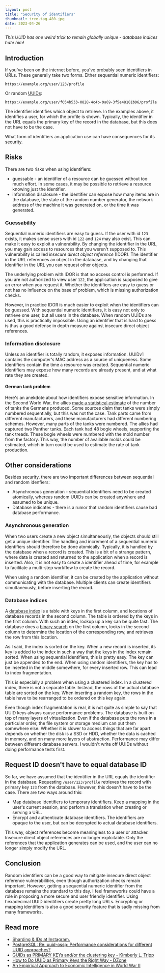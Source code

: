 ```yaml
---
layout: post
title: "Security of identifiers"
thumbnail: tree-tag-480.jpg
date: 2023-04-26
---
```


*This UUID has one weird trick to remain globally unique - database indices hate him!*

## Introduction

If you've been on the internet before, you've probably seen identifiers in URLs. These generally take two forms. Either sequential numeric identifiers:

```
https://example.org/user/123/profile
```

Or random [UUIDs](https://en.wikipedia.org/wiki/Universally_unique_identifier):

```
https://example.org/user/f054b533-0828-4c4b-9a69-3f5e48101b96/profile
```

The identifier identifies which object to retrieve. In the examples above, it identifies a user, for which the profile is shown. Typically, the identifier in the URL equals the primary key of the record in the database, but this does not have to be the case.

What form of identifiers an application use can have consequences for its security.

## Risks

There are two risks when using identifiers:

* guessable - an identifier of a resource can be guessed without too much effort. In some cases, it may be possible to retrieve a resource knowing just the identifier.
* information disclosure - the identifier can expose how many items are in the database, the state of the random number generator, the network address of the machine it was generated on, or the time it was generated.

### Guessability

Sequential numeric identifiers are easy to guess. If the user with id `123` exists, it makes sense users with id `122` and `124` may also exist. This can make it easy to exploit a vulnerability. By changing the identifier in the URL, you may gain access to resources that you weren't supposed to. This vulnerability is called *insecure direct object reference* (IDOR). The identifier in the URL references an object in the database, and by changing that identifier in the URL you can request other objects.

The underlying problem with IDOR is that no access control is performed. If you are not authorized to view user `122`, the application is supposed to give an error when you request it. Whether the identifiers are easy to guess or not has no influence on the base of problem, which is missing authorization checks.

However, in practice IDOR is much easier to exploit when the identifiers can be guessed. With sequential numeric identifiers, it is easy not only to retrieve one user, but all users in the database. When random UUIDs are used, this is practically impossible. Using an identifier that is hard to guess is thus a good defense in depth measure against insecure direct object references.

### Information disclosure

Unless an identifier is totally random, it exposes information. UUIDv1 contains the computer's MAC address as a source of uniqueness. Some identifiers contain the time a resource was created. Sequential numeric identifiers may expose how many records are already present, and at what rate they are created.

#### German tank problem

Here's an anekdote about how identifiers expose sensitive information. In the Second World War, the allies [made a statistical estimate](https://en.wikipedia.org/wiki/German_tank_problem#Historical_example_of_the_problem) of the number of tanks the Germans produced. Some sources claim that tanks were simply numbered sequentially, but this was not the case. Tank parts came from different manufacturers, and these manufacturers had different numbering schemes. However, many parts of the tanks were numbered. The allies had captured two Panther tanks. Each tank had 48 bogie wheels, supporting the tank treads. These bogie wheels were numbered with the mold number from the factory. This way, the number of available molds could be estimated, which in turn could be used to estimate the rate of tank production.

## Other considerations

Besides security, there are two important differences between sequential and random idenfiers:

* Asynchronous generation - sequential identifiers need to be created atomically, whereas random UUIDs can be created anywhere and assumed to be unique.
* Database indicates - there is a rumor that random identifiers cause bad database performance.

### Asynchronous generation

When two users create a new object simultaneously, the objects should still get a unique identifier. The handling and increment of a sequential numeric identifiers should therefore be done atomically. Typically, it is handled by the database when a record is created. This is a bit of a strange pattern, where data is created and returned to the application when a record is inserted. Also, it is not easy to create a identifier ahead of time, for example to facilitate a multi-step workflow to create the record.

When using a random identifier, it can be created by the application without communicating with the database. Multiple clients can create identifiers simultaneously, before inserting the record.

### Database indices

A [database index](https://en.wikipedia.org/wiki/Database_index) is a table with keys in the first column, and locations of database records in the second column. The table is ordered by the keys in the first column. With such an index, lookup up a key can be quite fast. The database does a [binary search](https://en.wikipedia.org/wiki/Binary_search_algorithm) on the first column, looks in the second column to determine the location of the corresponding row, and retrieves the row from this location.

As I said, the index is sorted on the key. When a new record is inserted, its key is added to the index in such a way that the keys in the index remain sorted. When using sequential identifiers, this is pretty easy. The key can just be appended to the end. When using random identifiers, the key has to be inserted in the middle somewhere, for every inserted row. This can lead to index fragmentation.

This is especially a problem when using a clustered index. In a clustered index, there is not a separate table. Instead, the rows of the actual database table are sorted on the key. When inserting a random key, the rows in the table have to be rearranged to be ordered on this key again.

Even though index fragmentation is real, it is not quite as simple to say that UUID keys always cause performance problems. The database is built on top of many layers of virtualization. Even if the database puts the rows in a particular order, the file system or storage medium can put them somewhere else. Whether it is slower to access things that are far apart depends on whether the disk is a SSD or HDD, whether the data is cached in memory, and on many more layers of abstraction. Performance may differ between different database servers. I wouldn't write off UUIDs without doing performance tests first.

## Request ID doesn't have to equal database ID

So far, we have assumed that the identifier in the URL equals the identifier in the database. Requesting `/user/123/profile` retrieves the record with primary key `123` from the database. However, this doesn't have to be the case. There are two ways around this:

* Map database identifiers to temporary identifiers. Keep a mapping in the user's current session, and perform a translation when creating or serving a URL.
* Encrypt and authenticate database identifiers. The identifiers are opaque to the user, but can be decrypted to actual database identifiers.

This way, object references become meaningless to a user or attacker. Insecure direct object references are no longer exploitable. Only the references that the application generates can be used, and the user can no longer simply modify the URL.

## Conclusion

Random identifiers can be a good way to mitigate insecure direct object reference vulnerabilities, even though authorization checks remain important. However, getting a sequential numeric identifier from the database remains the standard to this day. I feel frameworks could have a role in proposing a more secure and user friendly identifier. Using hexadecimal UUID identifiers create pretty long URLs. Encrypting or mapping identifiers is also a good security feature that is sadly missing from many frameworks.

## Read more

* [Sharding & IDs at Instagram.](https://instagram-engineering.com/sharding-ids-at-instagram-1cf5a71e5a5c)
* [PostgreSQL: Re: uuid-ossp: Performance considerations for different UUID approaches?](https://www.postgresql.org/message-id/20151222124018.bee10b60b3d9b58d7b3a1839%40potentialtech.com)
* [GUIDs as PRIMARY KEYs and/or the clustering key - Kimberly L. Tripp](https://www.sqlskills.com/blogs/kimberly/guids-as-primary-keys-andor-the-clustering-key/)
* [How to Do UUID as Primary Keys the Right Way - DZone](https://dzone.com/articles/uuid-as-primary-keys-how-to-do-it-right)
* [An Empirical Approach to Economic Intelligence in World War II](https://cms.dm.uba.ar/academico/materias/2docuat2019/probabilidades_y_estadistica_C/GTP.pdf)
